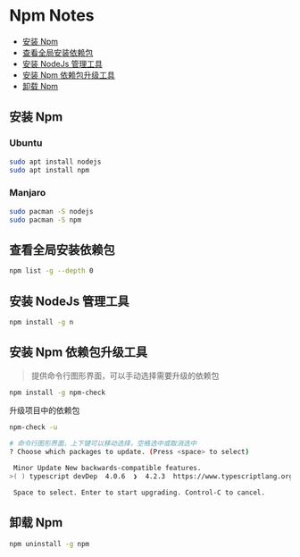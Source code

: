 # Npm Notes

- [安装 Npm](#安装-npm)
- [查看全局安装依赖包](#查看全局安装依赖包)
- [安装 NodeJs 管理工具](#安装-nodejs-管理工具)
- [安装 Npm 依赖包升级工具](#安装-npm-依赖包升级工具)
- [卸载 Npm](#卸载-npm)

## 安装 Npm

### Ubuntu

```bash
sudo apt install nodejs
sudo apt install npm
```

### Manjaro

```bash
sudo pacman -S nodejs
sudo pacman -S npm
```

## 查看全局安装依赖包

```bash
npm list -g --depth 0
```

## 安装 NodeJs 管理工具

```bash
npm install -g n
```

## 安装 Npm 依赖包升级工具

> 提供命令行图形界面，可以手动选择需要升级的依赖包

```bash
npm install -g npm-check
```

升级项目中的依赖包

```bash
npm-check -u

# 命令行图形界面，上下键可以移动选择，空格选中或取消选中
? Choose which packages to update. (Press <space> to select)

 Minor Update New backwards-compatible features.
>( ) typescript devDep  4.0.6  ❯  4.2.3  https://www.typescriptlang.org/

 Space to select. Enter to start upgrading. Control-C to cancel.
```

## 卸载 Npm

```bash
npm uninstall -g npm
```
